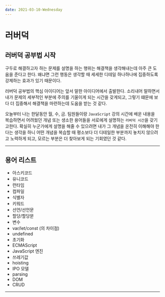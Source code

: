 ```yaml
---
date: 2021-03-10-Wednesday
---
```

# 러버덕

## 러버덕 공부법 시작 

구두로 해결하고자 하는 문제를 설명을 하는 행위는 해결책을 생각해내는데 아주 큰 도움을 준다고 한다. 왜냐면 그런 행동은 생각할 때 세세한 디테일 하나하나에 집중하도록 강제하는 효과가 있기 때문이다.

러버덕 공부법의 핵심 아이디어는 앞서 말한 아이디어에서 출발한다. 소리내어 말하면서 내가 문제의 세부적인 부분에 주의를 기울이게 되는 시간을 갖게되고, 그렇기 떄문에 보다 더 집중해서 해결책을 마련하는데 도움을 받는 것 같다.  

오늘부터 나는 한달동안 월, 수, 금. 팀원들이랑 `JavaScript` 강의 시간에 배운 내용을 복습하면서 어려웠던 개념 또는 생소한 용어들을 서로에게 설명하는 `러버덕 시간`을 갖기고한다. 확실히 누군가에게 설명을 해줄 수 있으려면 내가 그 개념을 온전히 이해해야 한다는 생각을 하니 어떤 개념을 복습할 때 평소보다 더 디테일한 부분까지 놓치지 않으려고 노력하게 되고, 모르는 부분은 더 찾아보게 되는 기회였던 것 같다. 

---

## 용어 리스트 

- 아스키코드 
- 유니코드
- 런타임 
- 컴파일
- 식별자
- 키워드 
- 선언/선언문
- 할당/할당문
- 변수 
- var/let/const (의 차이점)
- undefined 
- 초기화 
- ECMAScript
- JavaScript 엔진 
- 쓰레기값
- hoisting
- IPO 모델 
- parsing
- DOM 
- CRUD

--- 

